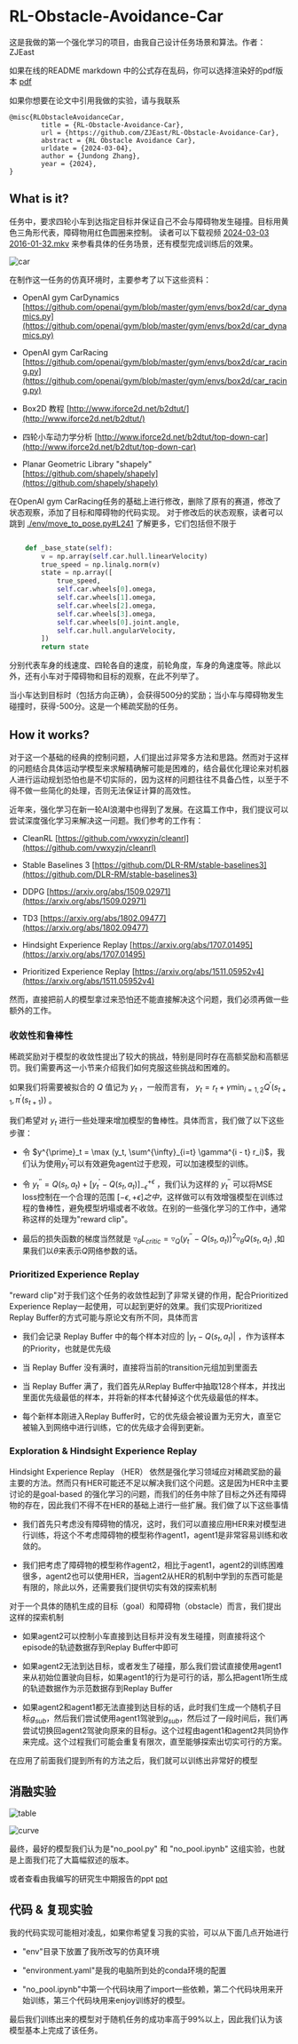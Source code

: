 # RL-Obstacle-Avoidance-Car

这是我做的第一个强化学习的项目，由我自己设计任务场景和算法。作者：ZJEast

如果在线的README markdown 中的公式存在乱码，你可以选择渲染好的pdf版本 [pdf](./RL-Obstacle-Avoidance-Car.pdf)

如果你想要在论文中引用我做的实验，请与我联系

```
@misc{RLObstacleAvoidanceCar,
        title = {RL-Obstacle-Avoidance-Car},
        url = {https://github.com/ZJEast/RL-Obstacle-Avoidance-Car},
        abstract = {RL Obstacle Avoidance Car},
        urldate = {2024-03-04},
        author = {Jundong Zhang},
        year = {2024},
}
```

## What is it?

任务中，要求四轮小车到达指定目标并保证自己不会与障碍物发生碰撞。目标用黄色三角形代表，障碍物用红色圆圈来控制。
读者可以下载视频 [2024-03-03 2016-01-32.mkv](./2024-03-03%2016-01-32.mkv) 来参看具体的任务场景，还有模型完成训练后的效果。

![car](./car.png)

在制作这一任务的仿真环境时，主要参考了以下这些资料：

- OpenAI gym CarDynamics [https://github.com/openai/gym/blob/master/gym/envs/box2d/car_dynamics.py](https://github.com/openai/gym/blob/master/gym/envs/box2d/car_dynamics.py)

- OpenAI gym CarRacing [https://github.com/openai/gym/blob/master/gym/envs/box2d/car_racing.py](https://github.com/openai/gym/blob/master/gym/envs/box2d/car_racing.py)

- Box2D 教程 [http://www.iforce2d.net/b2dtut/](http://www.iforce2d.net/b2dtut/)

- 四轮小车动力学分析 [http://www.iforce2d.net/b2dtut/top-down-car](http://www.iforce2d.net/b2dtut/top-down-car)

- Planar Geometric Library "shapely" [https://github.com/shapely/shapely](https://github.com/shapely/shapely)

在OpenAI gym CarRacing任务的基础上进行修改，删除了原有的赛道，修改了状态观察，添加了目标和障碍物的代码实现。
对于修改后的状态观察，读者可以跳到 [./env/move_to_pose.py#L241](./env/move_to_pose.py#L241) 了解更多，它们包括但不限于

``` python

    def _base_state(self):
        v = np.array(self.car.hull.linearVelocity)
        true_speed = np.linalg.norm(v)
        state = np.array([
            true_speed,
            self.car.wheels[0].omega,
            self.car.wheels[1].omega,
            self.car.wheels[2].omega,
            self.car.wheels[3].omega,
            self.car.wheels[0].joint.angle,
            self.car.hull.angularVelocity,
        ])
        return state

```

分别代表车身的线速度、四轮各自的速度，前轮角度，车身的角速度等。除此以外，还有小车对于障碍物和目标的观察，在此不列举了。

当小车达到目标时（包括方向正确），会获得500分的奖励；当小车与障碍物发生碰撞时，获得-500分。这是一个稀疏奖励的任务。

## How it works?

对于这一个基础的经典的控制问题，人们提出过非常多方法和思路。然而对于这样的问题结合具体运动学模型来求解精确解可能是困难的，结合最优化理论来对机器人进行运动规划恐怕也是不切实际的，因为这样的问题往往不具备凸性，以至于不得不做一些简化的处理，否则无法保证计算的高效性。

近年来，强化学习在新一轮AI浪潮中也得到了发展。在这篇工作中，我们提议可以尝试深度强化学习来解决这一问题。我们参考的工作有：

- CleanRL [https://github.com/vwxyzjn/cleanrl](https://github.com/vwxyzjn/cleanrl)

- Stable Baselines 3 [https://github.com/DLR-RM/stable-baselines3](https://github.com/DLR-RM/stable-baselines3)

- DDPG [https://arxiv.org/abs/1509.02971](https://arxiv.org/abs/1509.02971)

- TD3 [https://arxiv.org/abs/1802.09477](https://arxiv.org/abs/1802.09477)

- Hindsight Experience Replay [https://arxiv.org/abs/1707.01495](https://arxiv.org/abs/1707.01495)

- Prioritized Experience Replay [https://arxiv.org/abs/1511.05952v4](https://arxiv.org/abs/1511.05952v4)

然而，直接把前人的模型拿过来恐怕还不能直接解决这个问题，我们必须再做一些额外的工作。

### 收敛性和鲁棒性

稀疏奖励对于模型的收敛性提出了较大的挑战，特别是同时存在高额奖励和高额惩罚。我们需要再这一小节来介绍我们如何克服这些挑战和困难的。

如果我们将需要被拟合的 $Q$ 值记为 $y_t$ ，一般而言有， $y_t = r_t + \gamma \min_{i=1,2} Q^{\prime}(s_{t+1}, \pi^{\prime}(s_{t+1}))$ 。

我们希望对 $y_t$ 进行一些处理来增加模型的鲁棒性。具体而言，我们做了以下这些步骤：

- 令 $y^{\prime}_t = \max (y_t, \sum^{\infty}_{i=t} \gamma^{i - t} r_i)$，我们认为使用$y^{\prime}_t$可以有效避免agent过于悲观，可以加速模型的训练。

- 令 $y^{\prime \prime}_t = Q(s_t, a_t) + \left[ y^{\prime}_t -  Q(s_t, a_t)  \right]^{+\epsilon}_{-\epsilon}$ ，我们认为这样的 $y^{\prime \prime}_t$ 可以将MSE loss控制在一个合理的范围 $[-\epsilon, +\epsilon] 之中$，这样做可以有效增强模型在训练过程的鲁棒性，避免模型坍塌或者不收敛。在别的一些强化学习的工作中，通常称这样的处理为"reward clip"。

- 最后的损失函数的梯度当然就是 $\triangledown_{\theta}L_{critic} = \triangledown_Q (y^{\prime \prime}_t - Q(s_t, a_t))^2 \triangledown_{\theta} Q(s_t, a_t)$ ,如果我们以$\theta$来表示$Q$网络参数的话。

### Prioritized Experience Replay

"reward clip"对于我们这个任务的收敛性起到了非常关键的作用，配合Prioritized Experience Replay一起使用，可以起到更好的效果。我们实现Prioritized Replay Buffer的方式可能与原论文有所不同，具体而言

- 我们会记录 Replay Buffer 中的每个样本对应的 $|y_t - Q(s_t, a_t)|$ ，作为该样本的Priority，也就是优先级

- 当 Replay Buffer 没有满时，直接将当前的transition元组加到里面去

- 当 Replay Buffer 满了，我们首先从Replay Buffer中抽取128个样本，并找出里面优先级最低的样本，并将新的样本代替掉这个优先级最低的样本。

- 每个新样本刚进入Replay Buffer时，它的优先级会被设置为无穷大，直至它被输入到网络中进行训练，它的优先级才会得到更新。

### Exploration & Hindsight Experience Replay

Hindsight Experience Replay （HER） 依然是强化学习领域应对稀疏奖励的最主要的方法。然而只有HER可能还不足以解决我们这个问题。这是因为HER中主要讨论的是goal-based 的强化学习的问题，而我们的任务中除了目标之外还有障碍物的存在，因此我们不得不在HER的基础上进行一些扩展。我们做了以下这些事情

- 我们首先只考虑没有障碍物的情况，这时，我们可以直接应用HER来对模型进行训练，将这个不考虑障碍物的模型称作agent1，agent1是非常容易训练和收敛的。

- 我们把考虑了障碍物的模型称作agent2，相比于agent1，agent2的训练困难很多，agent2也可以使用HER，当agent2从HER的机制中学到的东西可能是有限的，除此以外，还需要我们提供切实有效的探索机制

对于一个具体的随机生成的目标（goal）和障碍物（obstacle）而言，我们提出这样的探索机制

- 如果agent2可以控制小车直接到达目标并没有发生碰撞，则直接将这个episode的轨迹数据存到Replay Buffer中即可

- 如果agent2无法到达目标，或者发生了碰撞，那么我们尝试直接使用agent1来从初始位置驶向目标，如果agent1的行为是可行的话，那么把agent1所生成的轨迹数据作为示范数据存到Replay Buffer

- 如果agent2和agent1都无法直接到达目标的话，此时我们生成一个随机子目标$g_{sub}$，然后我们尝试使用agent1驾驶到$g_{sub}$，然后过了一段时间后，我们再尝试切换回agent2驾驶向原来的目标$g$。这个过程由agent1和agent2共同协作来完成。这个过程我们可能会重复有限次，直至能够探索出切实可行的方案。

在应用了前面我们提到所有的方法之后，我们就可以训练出非常好的模型

## 消融实验

![table](./table.png)

![curve](./curve.png)

最终，最好的模型我们认为是"no_pool.py" 和 "no_pool.ipynb" 这组实验，也就是上面我们花了大篇幅叙述的版本。

或者查看由我编写的研究生中期报告的ppt [ppt](./人工智能学院2023年研究生中期考核答辩PPT.pptx)

## 代码 & 复现实验

我的代码实现可能相对凌乱，如果你希望复习我的实验，可以从下面几点开始进行

- "env"目录下放置了我所改写的仿真环境

- "environment.yaml"是我的电脑所到处的conda环境的配置

- "no_pool.ipynb"中第一个代码块用了import一些依赖，第二个代码块用来开始训练，第三个代码块用来enjoy训练好的模型。

最后我们训练出来的模型对于随机任务的成功率高于99%以上，因此我们认为该模型基本上完成了该任务。
